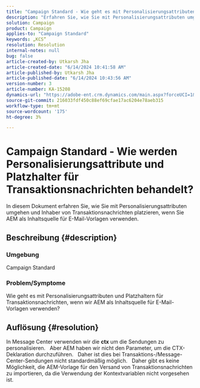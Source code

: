```yaml
---
title: "Campaign Standard - Wie geht es mit Personalisierungsattributen und Platzhaltern für Transaktionsnachrichten?"
description: "Erfahren Sie, wie Sie mit Personalisierungsattributen umgehen und Inhaber von Transaktionsnachrichten platzieren, wenn Sie AEM als Inhaltsquelle für E-Mail-Vorlagen verwenden."
solution: Campaign
product: Campaign
applies-to: "Campaign Standard"
keywords: „KCS“
resolution: Resolution
internal-notes: null
bug: false
article-created-by: Utkarsh Jha
article-created-date: "6/14/2024 10:41:58 AM"
article-published-by: Utkarsh Jha
article-published-date: "6/14/2024 10:43:56 AM"
version-number: 3
article-number: KA-15208
dynamics-url: "https://adobe-ent.crm.dynamics.com/main.aspx?forceUCI=1&pagetype=entityrecord&etn=knowledgearticle&id=31320db9-3a2a-ef11-840a-000d3a5a67ba"
source-git-commit: 216033fdf450c88ef69cfae17ac6204e78aeb315
workflow-type: tm+mt
source-wordcount: '175'
ht-degree: 3%

---
```


# Campaign Standard - Wie werden Personalisierungsattribute und Platzhalter für Transaktionsnachrichten behandelt?


In diesem Dokument erfahren Sie, wie Sie mit Personalisierungsattributen umgehen und Inhaber von Transaktionsnachrichten platzieren, wenn Sie AEM als Inhaltsquelle für E-Mail-Vorlagen verwenden.

## Beschreibung {#description}


### Umgebung

Campaign Standard

### Problem/Symptome

Wie geht es mit Personalisierungsattributen und Platzhaltern für Transaktionsnachrichten, wenn wir AEM als Inhaltsquelle für E-Mail-Vorlagen verwenden?


## Auflösung {#resolution}


In Message Center verwenden wir die <b>ctx</b> um die Sendungen zu personalisieren.
 
Aber AEM haben wir nicht den Parameter, um die CTX-Deklaration durchzuführen.
 
Daher ist dies bei Transaktions-/Message-Center-Sendungen nicht standardmäßig möglich.
 
Daher gibt es keine Möglichkeit, die AEM-Vorlage für den Versand von Transaktionsnachrichten zu importieren, da die Verwendung der Kontextvariablen nicht vorgesehen ist.
